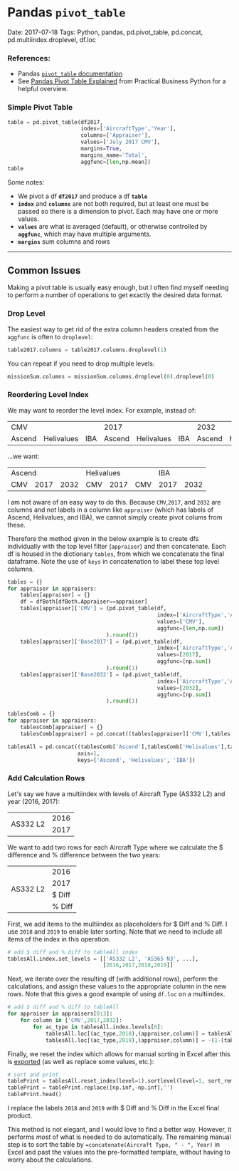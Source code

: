 # Pandas `pivot_table`
Date: 2017-07-18
Tags: Python, pandas, pd.pivot_table, pd.concat, pd.multiindex.droplevel, df.loc

### References:
- Pandas [`pivot_table` documentation](https://pandas.pydata.org/pandas-docs/stable/generated/pandas.pivot_table.html)
- See [Pandas Pivot Table Explained](http://pbpython.com/pandas-pivot-table-explained.html) from Practical Business Python for a helpful overview.

### Simple Pivot Table
```python
table = pd.pivot_table(df2017,
                       index=['AircraftType','Year'],
                       columns=['Appraiser'],
                       values=['July 2017 CMV'],
                       margins=True,
                       margins_name='Total',
                       aggfunc=[len,np.mean])
table
```
Some notes:
- We pivot a df **`df2017`** and produce a df **`table`**
- **`index`** and **`columns`** are not both required, but at least one must be passed so there is a dimension to pivot. Each may have one or more values.
- **`values`** are what is averaged (default), or otherwise controlled by **`aggfunc`**, which may have multiple arguments.
- **`margins`** sum columns and rows

---

## Common Issues
Making a pivot table is usually easy enough, but I often find myself needing to perform a number of operations to get exactly the desired data format.

### Drop Level
The easiest way to get rid of the extra column headers created from the `aggfunc` is often to `droplevel`:

```python
table2017.columns = table2017.columns.droplevel(1)
```

You can repeat if you need to drop multiple levels:
```python
missionSum.columns = missionSum.columns.droplevel(0).droplevel(0)
```

### Reordering Level Index
We may want to reorder the level index. For example, instead of:

<table>
  <tr>
    <td colspan="3">CMV</td>
    <td colspan="3">2017</td>
    <td colspan="3">2032</td>
  </tr>
  <tr>
    <td>Ascend</td>
    <td>Helivalues</td>
    <td>IBA</td>
    <td>Ascend</td>
    <td>Helivalues</td>
    <td>IBA</td>
    <td>Ascend</td>
    <td>Helivalues</td>
    <td>IBA</td>
  </tr>
</table>

...we want:

<table>
  <tr>
    <td colspan="3">Ascend</td>
    <td colspan="3">Helivalues</td>
    <td colspan="3">IBA</td>
  </tr>
  <tr>
    <td>CMV</td>
    <td>2017</td>
    <td>2032</td>
    <td>CMV</td>
    <td>2017</td>
    <td>CMV</td>
    <td>2017</td>
    <td>2032</td>
  </tr>
</table>

I am not aware of an easy way to do this. Because `CMV`,`2017`, and `2032` are columns and not labels in a column like `appraiser` (which has labels of Ascend, Helivalues, and IBA), we cannot simply create pivot colums from these.

Therefore the method given in the below example is to create dfs individually with the top level filter (`appraiser`) and then concatenate. Each df is housed in the dictionary `tables`, from which we concatenate the final dataframe. Note the use of `keys` in concatenation to label these top level columns.

```python
tables = {}
for appraiser in appraisers:
    tables[appraiser] = {}
    df = dfBoth[dfBoth.Appraiser==appraiser]
    tables[appraiser]['CMV'] = (pd.pivot_table(df,
                                               index=['AircraftType','Appraisal Year'],
                                               values=['CMV'],
                                               aggfunc=[len,np.sum])
                               ).round(1)
    tables[appraiser]['Base2017'] = (pd.pivot_table(df,
                                               index=['AircraftType','Appraisal Year'],
                                               values=[2017],
                                               aggfunc=[np.sum])
                               ).round(1)
    tables[appraiser]['Base2032'] = (pd.pivot_table(df,
                                               index=['AircraftType','Appraisal Year'],
                                               values=[2032],
                                               aggfunc=[np.sum])
                               ).round(1)

tablesComb = {}
for appraiser in appraisers:
    tablesComb[appraiser] = {}
    tablesComb[appraiser] = pd.concat((tables[appraiser]['CMV'],tables[appraiser]['Base2017'],tables[appraiser]['Base2032']),axis=1)

tablesAll = pd.concat((tablesComb['Ascend'],tablesComb['Helivalues'],tablesComb['IBA']),
                      axis=1,
                      keys=['Ascend', 'Helivalues', 'IBA'])
```

### Add Calculation Rows
Let's say we have a multiindex with levels of Aircraft Type (AS332 L2) and year (2016, 2017): 

<table>
  <tr>
    <td rowspan="2">AS332 L2</td>
    <td>2016</td>
  </tr>
  <tr>
    <td>2017</td>
  </tr>
</table>

We want to add two rows for each Aircraft Type where we calculate the $ difference and % difference between the two years:

<table>
  <tr>
    <td rowspan="4">AS332 L2</td>
    <td>2016</td>
  </tr>
  <tr>
    <td>2017</td>
  </tr>
  <tr>
    <td>$ Diff</td>
  </tr>
  <tr>
    <td>% Diff</td>
  </tr>
</table>

First, we add items to the multiindex as placeholders for $ Diff and % Diff. I use `2018` and `2019` to enable later sorting. Note that we need to include all items of the index in this operation.

```python
# add $ diff and % diff to tableAll index
tablesAll.index.set_levels = [['AS332 L2', 'AS365 N3', ...], 
                              [2016,2017,2018,2019]]
```

Next, we iterate over the resulting df (with additional rows), perform the calculations, and assign these values to the appropriate column in the new rows. Note that this gives a good example of using `df.loc` on a multiindex.

```python
# add $ diff and % diff to tableAll
for appraiser in appraisers[0:3]:
    for column in ['CMV',2017,2032]:
        for ac_type in tablesAll.index.levels[0]:
            tablesAll.loc[(ac_type,2018),(appraiser,column)] = tablesAll.loc[(ac_type,2017),(appraiser,column)] - tablesAll.loc[(ac_type,2016),(appraiser,column)]
            tablesAll.loc[(ac_type,2019),(appraiser,column)] = -(1-(tablesAll.loc[(ac_type,2017),(appraiser,column)] / tablesAll.loc[(ac_type,2016),(appraiser,column)]))     
```

Finally, we reset the index which allows for manual sorting in Excel after this is [exported](https://github.com/mkudija/General-Examples/blob/master/Pandas/save-data.md) (as well as replace some values, etc.):

```python
# sort and print 
tablePrint = tablesAll.reset_index(level=1).sortlevel(level=1, sort_remaining=True)
tablePrint = tablePrint.replace([np.inf,-np.inf],'')
tablePrint.head()
```

I replace the labels `2018` and `2019` with $ Diff and % Diff in the Excel final product.

This method is not elegant, and I would love to find a better way. However, it performs *most* of what is needed to do automatically. The remaining manual step is to sort the table by `=concatenate(Aircraft Type, " - ", Year)` in Excel and past the values into the pre-formatted template, without having to worry about the calculations.
